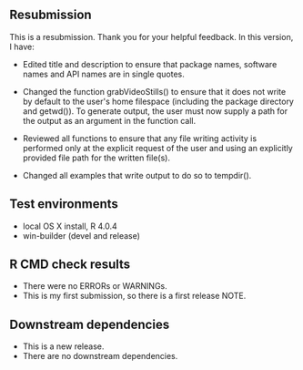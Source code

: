 ## Resubmission
This is a resubmission. Thank you for your helpful feedback. In this version, I have:

* Edited title and description to ensure that package names, software names and API names are in single quotes.

* Changed the function grabVideoStills() to ensure that it does not write by default to the user's home filespace (including the package directory and getwd()). To generate output, the user must now supply a path for the output as an argument in the function call.

* Reviewed all functions to ensure that any file writing activity is performed only at the explicit request of the user and using an explicitly provided file path for the written file(s).

* Changed all examples that write output to do so to tempdir().


## Test environments

* local OS X install, R 4.0.4
* win-builder (devel and release)

## R CMD check results

* There were no ERRORs or WARNINGs. 
* This is my first submission, so there is a first release NOTE. 

## Downstream dependencies

* This is a new release.
* There are no downstream dependencies. 
